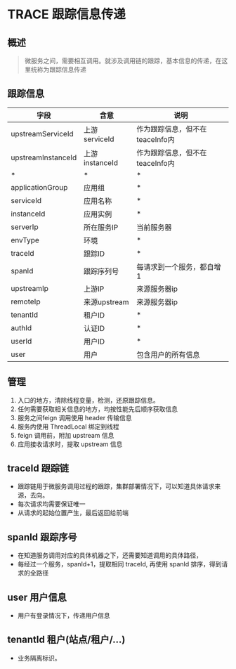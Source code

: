 # TRACE 跟踪信息传递

## 概述
> 微服务之间，需要相互调用。就涉及调用链的跟踪，基本信息的传递，在这里统称为跟踪信息传递

## 跟踪信息


字段 | 含意 | 说明
---|---|---
upstreamServiceId | 上游 serviceId | 作为跟踪信息，但不在 teaceInfo内
upstreamInstanceId | 上游 instanceId | 作为跟踪信息，但不在 teaceInfo内
 * | * | *
applicationGroup | 应用组 | *
serviceId | 应用名称 | *
instanceId | 应用实例 | *
serverIp | 所在服务IP | 当前服务器
envType | 环境 | *
traceId | 跟踪ID | *
spanId | 跟踪序列号 | 每请求到一个服务，都自增1
upstreamIp | 上游IP | 来源服务器ip
remoteIp | 来源upstream | 来源服务器ip
tenantId | 租户ID | *
authId | 认证ID | *
userId | 用户ID | *
user | 用户 | 包含用户的所有信息


## 管理
1. 入口的地方，清除线程变量，检测，还原跟踪信息。
2. 任何需要获取相关信息的地方，均按性能先后顺序获取信息
3. 服务之间feign 调用使用 header 传输信息
4. 服务内使用 ThreadLocal 绑定到线程
5. feign 调用前，附加 upstream 信息
6. 应用接收请求时，提取 upstream 信息


## traceId 跟踪链
- 跟踪链用于微服务调用过程的跟踪，集群部署情况下，可以知道具体请求来源，去向。
- 每次请求均需要保证唯一
- 从请求的起始位置产生，最后返回给前端

## spanId 跟踪序号
- 在知道服务调用对应的具体机器之下，还需要知道调用的具体路径，
- 每经过一个服务，spanId+1，提取相同 traceId, 再使用 spanId 排序，得到请求的全路径

## user 用户信息
- 用户有登录情况下，传递用户信息

## tenantId 租户(站点/租户/...)
- 业务隔离标识。